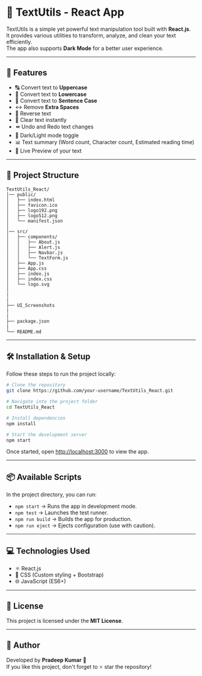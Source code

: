 # 📝 TextUtils - React App

TextUtils is a simple yet powerful text manipulation tool built with
**React.js**.\
It provides various utilities to transform, analyze, and clean your text
efficiently.\
The app also supports **Dark Mode** for a better user experience.

------------------------------------------------------------------------

## 🚀 Features

-   🔠 Convert text to **Uppercase**
-   🔡 Convert text to **Lowercase**
-   📝 Convert text to **Sentence Case**
-   ↔️ Remove **Extra Spaces**
-   🔄 Reverse text
-   🧹 Clear text instantly
-   ⏪ Undo and Redo text changes
-   🌙 Dark/Light mode toggle
-   📊 Text summary (Word count, Character count, Estimated reading
    time)
-   👀 Live Preview of your text

------------------------------------------------------------------------

## 📂 Project Structure

    TextUtils_React/
    │── public/
    │   ├── index.html
    │   ├── favicon.ico
    │   ├── logo192.png
    │   ├── logo512.png
    │   └── manifest.json
    │
    │── src/
    │   ├── components/
    │   │   ├── About.js
    │   │   ├── Alert.js
    │   │   ├── Navbar.js
    │   │   └── TextForm.js
    │   ├── App.js
    │   ├── App.css
    │   ├── index.js
    │   ├── index.css
    │   └── logo.svg
    │
    |
    |
    ├── UI_Screenshots
    |
    | 
    ├── package.json
    |
    └── README.md

------------------------------------------------------------------------

## 🛠️ Installation & Setup

Follow these steps to run the project locally:

``` bash
# Clone the repository
git clone https://github.com/your-username/TextUtils_React.git

# Navigate into the project folder
cd TextUtils_React

# Install dependencies
npm install

# Start the development server
npm start
```

Once started, open <http://localhost:3000> to view the app.

------------------------------------------------------------------------

## 📦 Available Scripts

In the project directory, you can run:

-   `npm start` → Runs the app in development mode.
-   `npm test` → Launches the test runner.
-   `npm run build` → Builds the app for production.
-   `npm run eject` → Ejects configuration (use with caution).

------------------------------------------------------------------------

## 💻 Technologies Used

-   ⚛️ React.js
-   🎨 CSS (Custom styling + Bootstrap)
-   🌐 JavaScript (ES6+)

------------------------------------------------------------------------

## 📜 License

This project is licensed under the **MIT License**.

------------------------------------------------------------------------

## 👤 Author

Developed by **Pradeep Kumar** 🚀\
If you like this project, don't forget to ⭐ star the repository!
